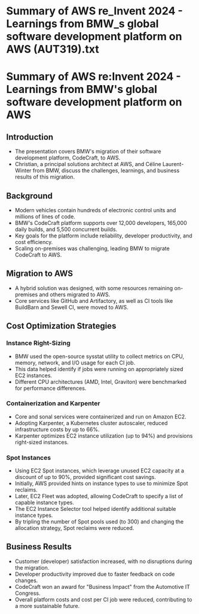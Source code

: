# Summary of AWS re_Invent 2024 - Learnings from BMW_s global software development platform on AWS (AUT319).txt

# Summary of AWS re:Invent 2024 - Learnings from BMW's global software development platform on AWS

## Introduction

- The presentation covers BMW's migration of their software development platform, CodeCraft, to AWS.
- Christian, a principal solutions architect at AWS, and Céline Laurent-Winter from BMW, discuss the challenges, learnings, and business results of this migration.

## Background

- Modern vehicles contain hundreds of electronic control units and millions of lines of code.
- BMW's CodeCraft platform supports over 12,000 developers, 165,000 daily builds, and 5,500 concurrent builds.
- Key goals for the platform include reliability, developer productivity, and cost efficiency.
- Scaling on-premises was challenging, leading BMW to migrate CodeCraft to AWS.

## Migration to AWS

- A hybrid solution was designed, with some resources remaining on-premises and others migrated to AWS.
- Core services like GitHub and Artifactory, as well as CI tools like BuildBarn and Sewell CI, were moved to AWS.

## Cost Optimization Strategies

### Instance Right-Sizing

- BMW used the open-source sysstat utility to collect metrics on CPU, memory, network, and I/O usage for each CI job.
- This data helped identify if jobs were running on appropriately sized EC2 instances.
- Different CPU architectures (AMD, Intel, Graviton) were benchmarked for performance differences.

### Containerization and Karpenter

- Core and sonal services were containerized and run on Amazon EC2.
- Adopting Karpenter, a Kubernetes cluster autoscaler, reduced infrastructure costs by up to 66%.
- Karpenter optimizes EC2 instance utilization (up to 94%) and provisions right-sized instances.

### Spot Instances

- Using EC2 Spot instances, which leverage unused EC2 capacity at a discount of up to 90%, provided significant cost savings.
- Initially, AWS provided hints on instance types to use to minimize Spot reclaims.
- Later, EC2 Fleet was adopted, allowing CodeCraft to specify a list of capable instance types.
- The EC2 Instance Selector tool helped identify additional suitable instance types.
- By tripling the number of Spot pools used (to 300) and changing the allocation strategy, Spot reclaims were reduced.

## Business Results

- Customer (developer) satisfaction increased, with no disruptions during the migration.
- Developer productivity improved due to faster feedback on code changes.
- CodeCraft won an award for "Business Impact" from the Automotive IT Congress.
- Overall platform costs and cost per CI job were reduced, contributing to a more sustainable future.